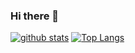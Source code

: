 ### Hi there 👋

[![github stats](https://github-readme-stats.vercel.app/api?username=smack0007)](https://github.com/smack0007)
[![Top Langs](https://github-readme-stats.vercel.app/api/top-langs/?username=smack0007&layout=compact)](https://github.com/smack0007)


<!--
**smack0007/smack0007** is a ✨ _special_ ✨ repository because its `README.md` (this file) appears on your GitHub profile.

Here are some ideas to get you started:

- 🔭 I’m currently working on ...
- 🌱 I’m currently learning ...
- 👯 I’m looking to collaborate on ...
- 🤔 I’m looking for help with ...
- 💬 Ask me about ...
- 📫 How to reach me: ...
- 😄 Pronouns: ...
- ⚡ Fun fact: ...
-->
